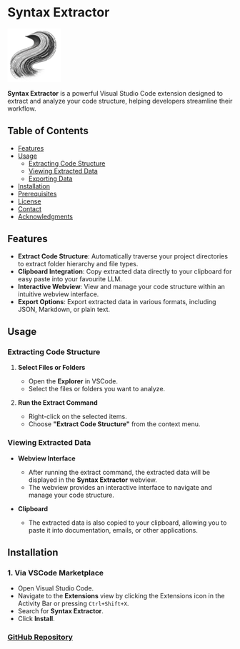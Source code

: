 # Syntax Extractor

<img src="resources/SyntaxExtractor256x256.png" alt="Syntax Extractor Icon" width="120" />

**Syntax Extractor** is a powerful Visual Studio Code extension designed to extract and analyze your code structure, helping developers streamline their workflow.

## Table of Contents

- [Features](#features)
- [Usage](#usage)
  - [Extracting Code Structure](#extracting-code-structure)
  - [Viewing Extracted Data](#viewing-extracted-data)
  - [Exporting Data](#exporting-data)
- [Installation](#installation)
- [Prerequisites](#prerequisites)
- [License](#license)
- [Contact](#contact)
- [Acknowledgments](#acknowledgments)

## Features

- **Extract Code Structure**: Automatically traverse your project directories to extract folder hierarchy and file types.
- **Clipboard Integration**: Copy extracted data directly to your clipboard for easy paste into your favourite LLM.
- **Interactive Webview**: View and manage your code structure within an intuitive webview interface.
- **Export Options**: Export extracted data in various formats, including JSON, Markdown, or plain text.

## Usage

### Extracting Code Structure

1. **Select Files or Folders**

   - Open the **Explorer** in VSCode.
   - Select the files or folders you want to analyze.

2. **Run the Extract Command**

   - Right-click on the selected items.
   - Choose **"Extract Code Structure"** from the context menu.

### Viewing Extracted Data

- **Webview Interface**
  
  - After running the extract command, the extracted data will be displayed in the **Syntax Extractor** webview.
  - The webview provides an interactive interface to navigate and manage your code structure.

- **Clipboard**
  
  - The extracted data is also copied to your clipboard, allowing you to paste it into documentation, emails, or other applications.


## Installation

### 1. Via VSCode Marketplace

- Open Visual Studio Code.
- Navigate to the **Extensions** view by clicking the Extensions icon in the Activity Bar or pressing `Ctrl+Shift+X`.
- Search for **Syntax Extractor**.
- Click **Install**.

### [GitHub Repository](https://github.com/jojomondag/Syntax-Extractor)